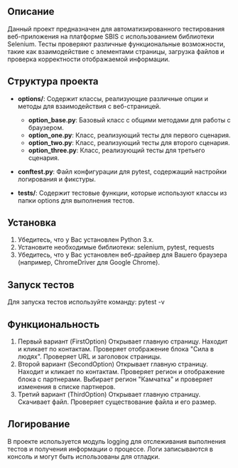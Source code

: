 ## Описание

Данный проект предназначен для автоматизированного тестирования веб-приложения на платформе SBIS с использованием библиотеки Selenium. 
Тесты проверяют различные функциональные возможности, такие как взаимодействие с элементами страницы, загрузка файлов и проверка корректности отображаемой информации.

## Структура проекта

- **options/**: Содержит классы, реализующие различные опции и методы для взаимодействия с веб-страницей.
  - **option_base.py**: Базовый класс с общими методами для работы с браузером.
  - **option_one.py**: Класс, реализующий тесты для первого сценария.
  - **option_two.py**: Класс, реализующий тесты для второго сценария.
  - **option_three.py**: Класс, реализующий тесты для третьего сценария.
  
- **conftest.py**: Файл конфигурации для pytest, содержащий настройки логирования и фикстуры.

- **tests/**: Содержит тестовые функции, которые используют классы из папки options для выполнения тестов.

## Установка

1. Убедитесь, что у Вас установлен Python 3.x.
2. Установите необходимые библиотеки:
 selenium, pytest, requests
3. Убедитесь, что у Вас установлен веб-драйвер для Вашего браузера (например, ChromeDriver для Google Chrome).

## Запуск тестов
Для запуска тестов используйте команду:
pytest -v

## Функциональность
1. Первый вариант (FirstOption)
Открывает главную страницу.
Находит и кликает по контактам.
Проверяет отображение блока "Сила в людях".
Проверяет URL и заголовок страницы.
2. Второй вариант (SecondOption)
Открывает главную страницу.
Находит и кликает по контактам.
Проверяет регион и отображение блока с партнерами.
Выбирает регион "Камчатка" и проверяет изменения в списке партнеров.
3. Третий вариант (ThirdOption)
Открывает главную страницу.
Скачивает файл.
Проверяет существование файла и его размер.

## Логирование
В проекте используется модуль logging для отслеживания выполнения тестов и получения информации о процессе. Логи записываются в консоль и могут быть использованы для отладки.
